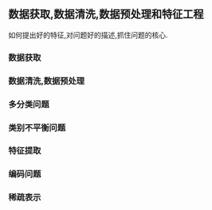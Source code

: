 ## 数据获取,数据清洗,数据预处理和特征工程
如何提出好的特征,对问题好的描述,抓住问题的核心.

### 数据获取

### 数据清洗,数据预处理

### 多分类问题

### 类别不平衡问题

### 特征提取

### 编码问题

### 稀疏表示